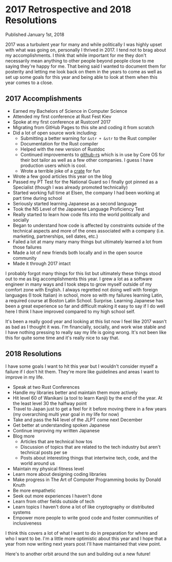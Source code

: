 # 2017 Retrospective and 2018 Resolutions
Published January 1st, 2018

2017 was a turbulent year for many and while politically I was
highly upset with what was going on, personally I thrived in 2017. I tend not to
brag about my accomplishments. I think that while important for me they don't
necessarily mean anything to other people beyond people close to me saying
they're happy for me. That being said I wanted to document them for posterity
and letting me look back on them in the years to come as well as set up some
goals for this year and being able to look at them when this year comes to
a close.

## 2017 Accomplishments

- Earned my Bachelors of Science in Computer Science
- Attended my first conference at Rust Fest Kiev
- Spoke at my first conference at Rustconf 2017
- Migrating from GitHub Pages to this site and coding it from scratch
- Did a lot of open source work including:
  - Submitting a better warning for `&str + &str` to the Rust compiler
  - Documentation for the Rust compiler
  - Helped with the new version of Rustdoc
  - Continued improvements to [github-rs][github_rs] which is in use by Core OS
    for their bot tailor as well as a few other companies. I guess I have
    production users which is cool.
  - Wrote a terrible joke of a [crate][senpai] for fun
- Wrote a few good articles this year on the blog
- Passed my PT Test for the National Guard so I finally got pinned as
  a Specialist (though I was already promoted technically)
- Started working full time at Elsen, the company I had been working at part
  time during school
- Seriously started learning Japanese as a second language
- Took the N5 Level of the Japanese Language Proficiency Test
- Really started to learn how code fits into the world politically and socially
- Began to understand how code is affected by constraints outside of the
  technical aspects and more of the ones associated with a company (i.e.
  marketing, partnerships, sell dates, etc.)
- Failed a lot at many many many things but ultimately learned a lot from those
  failures
- Made a lot of new friends both locally and in the open source community
- Made it through 2017 intact

I probably forgot many things for this list but ultimately these things stood
out to me as big accomplishments this year. I grew a lot as a software engineer
in many ways and I took steps to grow myself outside of my comfort zone with
English. I always regretted not doing well with foreign languages (I took
Italian) in school, more so with my failures learning Latin, a required course at Boston Latin
School. Surprise. Learning Japanese has been a great experience so far and
difficult making it easy to say if I do well here I think I have improved
compared to my high school self.

It's been a really good year and looking at this list now I feel like 2017
wasn't as bad as I thought it was. I'm financially, socially, and work wise
stable and I have nothing pressing to really say my life is going wrong. It's
not been like this for quite some time and it's really nice to say that.

## 2018 Resolutions

I have some goals I want to hit this year but I wouldn't consider myself
a failure if I don't hit them. They're more like guidelines and areas I want to
improve in my life.

- Speak at two Rust Conferences
- Handle my libraries better and maintain them more actively
- Hit level 60 of Wanikani (a tool to learn Kanji) by the end of the year. At
  the least level 30 the halfway point
- Travel to Japan just to get a feel for it before moving there in a few years
  (my overarching multi year goal in my life for now)
- Take and pass the N4 level of the JLPT come next December
- Get better at understanding spoken Japanese
- Continue improving my written Japanese
- Blog more
  - Articles that are technical how tos
  - Discussion of topics that are related to the tech industry but aren't
    technical posts per se
  - Posts about interesting things that intertwine tech, code, and the world
    around us
- Maintain my physical fitness level
- Learn more about designing coding libraries
- Make progress in The Art of Computer Programming books by Donald Knuth
- Be more empathetic
- Seek out more experiences I haven't done
- Learn from other fields outside of tech
- Learn topics I haven't done a lot of like cryptography or distributed systems
- Empower more people to write good code and foster communities of inclusiveness

I think this covers a lot of what I want to do in preparation for where and who
I want to be. I'm a little more optimistic about this year and I hope that
a year from now writing next years post I'll have maintained that view point.

Here's to another orbit around the sun and building out a new future!

[github_rs]: https://github.com/mgattozzi/github-rs
[senpai]: https://github.com/mgattozzi/senpai
